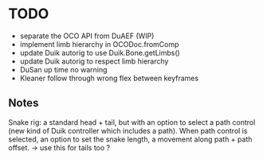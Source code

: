 # TODO

- separate the OCO API from DuAEF (WIP)
- implement limb hierarchy in OCODoc.fromComp
- update Duik autorig to use Duik.Bone.getLimbs()
- update Duik autorig to respect limb hierarchy
- DuSan up time no warning
- Kleaner follow through wrong flex between keyframes

## Notes

Snake rig: a standard head + tail, but with an option to select a path control (new kind of Duik controller which includes a path). When path control is selected, an option to set the snake length, a movement along path + path offset.
-> use this for tails too ?
